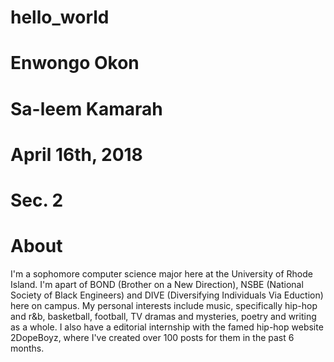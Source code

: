 # hello_world

# Enwongo Okon
# Sa-leem Kamarah
# April 16th, 2018
# Sec. 2

# About
I'm a sophomore computer science major here at the University of Rhode Island. I'm apart of BOND (Brother on a New Direction), NSBE (National Society of Black Engineers) and DIVE (Diversifying Individuals Via Eduction) here on campus. My personal interests include music, specifically hip-hop and r&b, basketball, football, TV dramas and mysteries, poetry and writing as a whole. I also have a editorial internship with the famed hip-hop website 2DopeBoyz, where I've created over 100 posts for them in the past 6 months.
